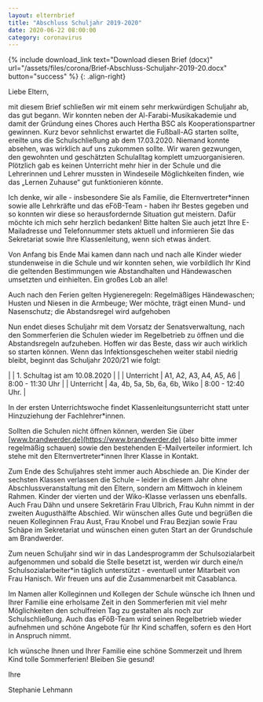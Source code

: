 ```yaml
---
layout: elternbrief
title: "Abschluss Schuljahr 2019-2020"
date: 2020-06-22 08:00:00
category: coronavirus
---
```


{% include download_link text="Download diesen Brief (docx)" url="/assets/files/corona/Brief-Abschluss-Schuljahr-2019-20.docx" button="success" %}
{: .align-right}

Liebe Eltern,

mit diesem Brief schließen wir mit einem sehr merkwürdigen Schuljahr ab, das  gut begann. Wir konnten neben der Al-Farabi-Musikakademie und damit der Gründung eines Chores auch Hertha BSC als Kooperationspartner gewinnen. Kurz bevor sehnlichst erwartet die Fußball-AG starten sollte, ereilte uns die Schulschließung ab dem 17.03.2020. Niemand konnte absehen, was wirklich auf uns zukommen sollte. Wir waren gezwungen, den gewohnten und geschätzten Schulalltag komplett umzuorganisieren. Plötzlich gab es keinen Unterricht mehr hier in der Schule und die Lehrerinnen und Lehrer mussten in Windeseile Möglichkeiten finden, wie das „Lernen Zuhause“ gut funktionieren könnte.

Ich denke, wir alle - insbesondere Sie als Familie, die Elternvertreter*innen sowie alle Lehrkräfte und das eFöB-Team - haben ihr Bestes gegeben und so konnten wir diese so herausfordernde Situation gut meistern. Dafür möchte ich mich sehr herzlich bedanken! Bitte halten Sie auch jetzt Ihre E-Mailadresse und Telefonnummer stets aktuell und informieren Sie das Sekretariat sowie Ihre Klassenleitung, wenn sich etwas ändert.

Von Anfang bis Ende Mai kamen dann nach und nach alle Kinder wieder stundenweise in die Schule und wir konnten sehen, wie vorbildlich Ihr Kind die geltenden Bestimmungen wie Abstandhalten und Händewaschen umsetzten und einhielten. Ein großes Lob an alle!

Auch nach den Ferien gelten Hygieneregeln:
Regelmäßiges Händewaschen; Husten und Niesen in die Armbeuge; Wer möchte, trägt einen Mund- und Nasenschutz; die Abstandsregel wird aufgehoben

Nun endet dieses Schuljahr mit dem Vorsatz der Senatsverwaltung, nach den Sommerferien die Schulen wieder im Regelbetrieb zu öffnen und die Abstandsregeln aufzuheben. Hoffen wir das Beste, dass wir auch wirklich so starten können. Wenn das Infektionsgeschehen weiter stabil niedrig bleibt, beginnt das Schuljahr 2020/21 wie folgt:

| | 1. Schultag ist am 10.08.2020 | |
| Unterricht | A1, A2, A3, A4, A5, A6 | 8:00 - 11:30 Uhr |
| Unterricht | 4a, 4b, 5a, 5b, 6a, 6b, Wiko | 8:00 - 12:40 Uhr. |

In der ersten Unterrichtswoche findet Klassenleitungsunterricht statt unter Hinzuziehung der Fachlehrer*innen.

Sollten die Schulen nicht öffnen können, werden Sie über [www.brandwerder.de](https://www.brandwerder.de) (also bitte immer regelmäßig schauen) sowie den bestehenden E-Mailverteiler informiert. Ich stehe mit den Elternvertreter*innen Ihrer Klasse in Kontakt.

Zum Ende des Schuljahres steht immer auch Abschiede an. Die Kinder der sechsten Klassen verlassen die Schule – leider in diesem Jahr ohne Abschlussveranstaltung mit den Eltern, sondern am Mittwoch in kleinem Rahmen. Kinder der vierten und der Wiko-Klasse verlassen uns ebenfalls. Auch Frau Dähn und unsere Sekretärin Frau Ulbrich, Frau Kuhn nimmt in der zweiten Augusthälfte Abschied. Wir wünschen alles Gute und begrüßen die neuen Kolleginnen Frau Aust, Frau Knobel und Frau Bezjian sowie Frau Schäpe im Sekretariat und wünschen einen guten Start an der Grundschule am Brandwerder.

Zum neuen Schuljahr sind wir in das Landesprogramm der Schulsozialarbeit aufgenommen und sobald die Stelle besetzt ist, werden wir durch eine/n Schulsozialarbeiter*in täglich unterstützt  - eventuell unter Mitarbeit von Frau Hanisch. Wir freuen uns auf die Zusammenarbeit mit Casablanca.

Im Namen aller Kolleginnen und Kollegen der Schule wünsche ich Ihnen und Ihrer Familie eine erholsame Zeit in den Sommerferien mit viel mehr Möglichkeiten den schulfreien Tag zu gestalten als noch zur Schulschließung. Auch das eFöB-Team wird seinen Regelbetrieb wieder aufnehmen und schöne Angebote für Ihr Kind schaffen, sofern es den Hort in Anspruch nimmt.

Ich wünsche Ihnen und Ihrer Familie eine schöne Sommerzeit und Ihrem Kind tolle Sommerferien! Bleiben Sie gesund!

Ihre

Stephanie Lehmann
